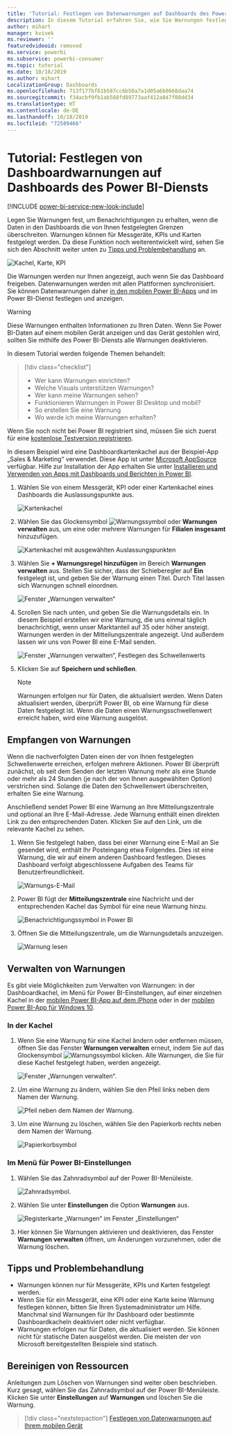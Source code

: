```yaml
---
title: 'Tutorial: Festlegen von Datenwarnungen auf Dashboards des Power BI-Diensts'
description: In diesem Tutorial erfahren Sie, wie Sie Warnungen festlegen, um Benachrichtigungen zu erhalten, wenn die Daten in den Dashboards die von Ihnen im Microsoft Power BI-Dienst festgelegten Grenzen überschreiten.
author: mihart
manager: kvivek
ms.reviewer: ''
featuredvideoid: removed
ms.service: powerbi
ms.subservice: powerbi-consumer
ms.topic: tutorial
ms.date: 10/18/2019
ms.author: mihart
LocalizationGroup: Dashboards
ms.openlocfilehash: 713f177bf81b587cc6b50a7a1d05a6b0668daa74
ms.sourcegitcommit: f34acbf9fb1ab568fd89773aaf412a847f88dd34
ms.translationtype: HT
ms.contentlocale: de-DE
ms.lasthandoff: 10/18/2019
ms.locfileid: "72589466"
---
```

# <a name="tutorial-set-dashboard-alerts-on-power-bi-dashboards"></a>Tutorial: Festlegen von Dashboardwarnungen auf Dashboards des Power BI-Diensts

[!INCLUDE [power-bi-service-new-look-include](../includes/power-bi-service-new-look-include.md)]

Legen Sie Warnungen fest, um Benachrichtigungen zu erhalten, wenn die Daten in den Dashboards die von Ihnen festgelegten Grenzen überschreiten. Warnungen können für Messgeräte, KPIs und Karten festgelegt werden. Da diese Funktion noch weiterentwickelt wird, sehen Sie sich den Abschnitt weiter unten zu [Tipps und Problembehandlung](#tips-and-troubleshooting) an.

![Kachel, Karte, KPI](media/end-user-alerts/card-gauge-kpi.png)

Die Warnungen werden nur Ihnen angezeigt, auch wenn Sie das Dashboard freigeben. Datenwarnungen werden mit allen Plattformen synchronisiert. Sie können Datenwarnungen daher [in den mobilen Power BI-Apps](mobile/mobile-set-data-alerts-in-the-mobile-apps.md) und im Power BI-Dienst festlegen und anzeigen. 

> [!WARNING]
> Diese Warnungen enthalten Informationen zu Ihren Daten. Wenn Sie Power BI-Daten auf einem mobilen Gerät anzeigen und das Gerät gestohlen wird, sollten Sie mithilfe des Power BI-Diensts alle Warnungen deaktivieren.
> 

In diesem Tutorial werden folgende Themen behandelt:
> [!div class="checklist"]
> * Wer kann Warnungen einrichten?
> * Welche Visuals unterstützen Warnungen?
> * Wer kann meine Warnungen sehen?
> * Funktionieren Warnungen in Power BI Desktop und mobil?
> * So erstellen Sie eine Warnung
> * Wo werde ich meine Warnungen erhalten?

Wenn Sie noch nicht bei Power BI registriert sind, müssen Sie sich zuerst für eine [kostenlose Testversion registrieren](https://app.powerbi.com/signupredirect?pbi_source=web).

In diesem Beispiel wird eine Dashboardkartenkachel aus der Beispiel-App „Sales & Marketing“ verwendet. Diese App ist unter [Microsoft AppSource](https://appsource.microsoft.com) verfügbar. Hilfe zur Installation der App erhalten Sie unter [Installieren und Verwenden von Apps mit Dashboards und Berichten in Power BI](end-user-app-view.md).

1. Wählen Sie von einem Messgerät, KPI oder einer Kartenkachel eines Dashboards die Auslassungspunkte aus.
   
   ![Kartenkachel](media/end-user-alerts/power-bi-cards.png)
2. Wählen Sie das Glockensymbol ![Warnungssymbol](media/end-user-alerts/power-bi-bell-icon.png) oder **Warnungen verwalten** aus, um eine oder mehrere Warnungen für **Filialen insgesamt** hinzuzufügen.

   ![Kartenkachel mit ausgewählten Auslassungspunkten](media/end-user-alerts/power-bi-ellipses.png)

   
1. Wählen Sie **+ Warnungsregel hinzufügen** im Bereich **Warnungen verwalten** aus.  Stellen Sie sicher, dass der Schieberegler auf **Ein** festgelegt ist, und geben Sie der Warnung einen Titel. Durch Titel lassen sich Warnungen schnell einordnen.
   
   ![Fenster „Warnungen verwalten“](media/end-user-alerts/power-bi-manage-alert.png)
4. Scrollen Sie nach unten, und geben Sie die Warnungsdetails ein.  In diesem Beispiel erstellen wir eine Warnung, die uns einmal täglich benachrichtigt, wenn unser Marktanteil auf 35 oder höher ansteigt. Warnungen werden in der Mitteilungszentrale angezeigt. Und außerdem lassen wir uns von Power BI eine E-Mail senden.
   
   ![Fenster „Warnungen verwalten“, Festlegen des Schwellenwerts](media/end-user-alerts/power-bi-manage-alert-details.png)
5. Klicken Sie auf **Speichern und schließen**.
 
   > [!NOTE]
   > Warnungen erfolgen nur für Daten, die aktualisiert werden. Wenn Daten aktualisiert werden, überprüft Power BI, ob eine Warnung für diese Daten festgelegt ist. Wenn die Daten einen Warnungsschwellenwert erreicht haben, wird eine Warnung ausgelöst. 
   > 

## <a name="receiving-alerts"></a>Empfangen von Warnungen
Wenn die nachverfolgten Daten einen der von Ihnen festgelegten Schwellenwerte erreichen, erfolgen mehrere Aktionen. Power BI überprüft zunächst, ob seit dem Senden der letzten Warnung mehr als eine Stunde oder mehr als 24 Stunden (je nach der von Ihnen ausgewählten Option) verstrichen sind. Solange die Daten den Schwellenwert überschreiten, erhalten Sie eine Warnung.

Anschließend sendet Power BI eine Warnung an Ihre Mitteilungszentrale und optional an Ihre E-Mail-Adresse. Jede Warnung enthält einen direkten Link zu den entsprechenden Daten. Klicken Sie auf den Link, um die relevante Kachel zu sehen.  

1. Wenn Sie festgelegt haben, dass bei einer Warnung eine E-Mail an Sie gesendet wird, enthält Ihr Posteingang etwa Folgendes. Dies ist eine Warnung, die wir auf einem anderen Dashboard festlegen. Dieses Dashboard verfolgt abgeschlossene Aufgaben des Teams für Benutzerfreundlichkeit.
   
   ![Warnungs-E-Mail](media/end-user-alerts/power-bi-alert-email.png)
2. Power BI fügt der **Mitteilungszentrale** eine Nachricht und der entsprechenden Kachel das Symbol für eine neue Warnung hinzu.
   
   ![Benachrichtigungssymbol in Power BI](media/end-user-alerts/power-bi-task-alert.png)
3. Öffnen Sie die Mitteilungszentrale, um die Warnungsdetails anzuzeigen.
   
    ![Warnung lesen](media/end-user-alerts/power-bi-notification.png)
   
  

## <a name="managing-alerts"></a>Verwalten von Warnungen

Es gibt viele Möglichkeiten zum Verwalten von Warnungen: in der Dashboardkachel, im Menü für Power BI-Einstellungen, auf einer einzelnen Kachel in der [mobilen Power BI-App auf dem iPhone](mobile/mobile-set-data-alerts-in-the-mobile-apps.md) oder in der [mobilen Power BI-App für Windows 10](mobile/mobile-set-data-alerts-in-the-mobile-apps.md).

### <a name="from-the-tile-itself"></a>In der Kachel

1. Wenn Sie eine Warnung für eine Kachel ändern oder entfernen müssen, öffnen Sie das Fenster **Warnungen verwalten** erneut, indem Sie auf das Glockensymbol ![Warnungssymbol](media/end-user-alerts/power-bi-bell-icon.png) klicken. Alle Warnungen, die Sie für diese Kachel festgelegt haben, werden angezeigt.
   
    ![Fenster „Warnungen verwalten“](media/end-user-alerts/power-bi-manage-alerts.png).
2. Um eine Warnung zu ändern, wählen Sie den Pfeil links neben dem Namen der Warnung.
   
    ![Pfeil neben dem Namen der Warnung](media/end-user-alerts/power-bi-modify-alert.png).
3. Um eine Warnung zu löschen, wählen Sie den Papierkorb rechts neben dem Namen der Warnung.
   
      ![Papierkorbsymbol](media/end-user-alerts/power-bi-alert-delete.png)

### <a name="from-the-power-bi-settings-menu"></a>Im Menü für Power BI-Einstellungen

1. Wählen Sie das Zahnradsymbol auf der Power BI-Menüleiste.
   
    ![Zahnradsymbol](media/end-user-alerts/powerbi-gear-icon.png).
2. Wählen Sie unter **Einstellungen** die Option **Warnungen** aus.
   
    ![Registerkarte „Warnungen“ im Fenster „Einstellungen“](media/end-user-alerts/power-bi-alert-settings.png)
3. Hier können Sie Warnungen aktivieren und deaktivieren, das Fenster **Warnungen verwalten** öffnen, um Änderungen vorzunehmen, oder die Warnung löschen.

## <a name="tips-and-troubleshooting"></a>Tipps und Problembehandlung 

* Warnungen können nur für Messgeräte, KPIs und Karten festgelegt werden.
* Wenn Sie für ein Messgerät, eine KPI oder eine Karte keine Warnung festlegen können, bitten Sie Ihren Systemadministrator um Hilfe. Manchmal sind Warnungen für Ihr Dashboard oder bestimmte Dashboardkacheln deaktiviert oder nicht verfügbar.
* Warnungen erfolgen nur für Daten, die aktualisiert werden. Sie können nicht für statische Daten ausgelöst werden. Die meisten der von Microsoft bereitgestellten Beispiele sind statisch. 


## <a name="clean-up-resources"></a>Bereinigen von Ressourcen
Anleitungen zum Löschen von Warnungen sind weiter oben beschrieben. Kurz gesagt, wählen Sie das Zahnradsymbol auf der Power BI-Menüleiste. Klicken Sie unter **Einstellungen** auf **Warnungen** und löschen Sie die Warnung.

> [!div class="nextstepaction"]
> [Festlegen von Datenwarnungen auf Ihrem mobilen Gerät](mobile/mobile-set-data-alerts-in-the-mobile-apps.md)


